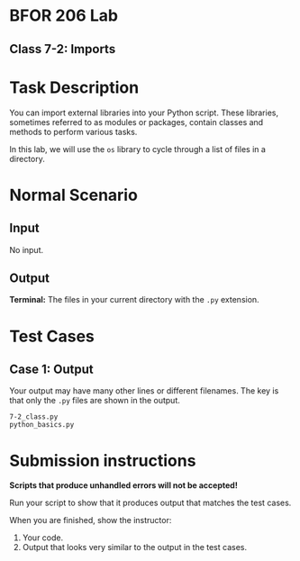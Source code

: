 # BFOR 206 Lab
## Class 7-2: Imports


# Task Description

You can import external libraries into your
Python script. These libraries, sometimes referred to as
modules or packages, contain classes and methods to perform
various tasks.

In this lab, we will use the `os` library to cycle through
a list of files in a directory.

# Normal Scenario

## Input
No input.

## Output
**Terminal:** The files in your current directory
with the `.py` extension.


# Test Cases

## Case 1: Output
Your output may have many other lines or different
filenames. The key is that only the `.py` files are
shown in the output.

```
7-2_class.py
python_basics.py
```



# Submission instructions

**Scripts that produce unhandled errors will not be accepted!**

Run your script to show that it produces output that
matches the test cases.

When you are finished, show the instructor:
1.  Your code.
2.  Output that looks very
    similar to the output in the test cases.
